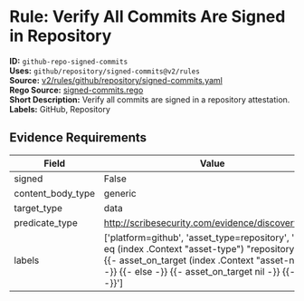 # Rule: Verify All Commits Are Signed in Repository  
**ID:** `github-repo-signed-commits`  
**Uses:** `github/repository/signed-commits@v2/rules`  
**Source:** [v2/rules/github/repository/signed-commits.yaml](https://github.com/scribe-public/sample-policies/v2/rules/github/repository/signed-commits.yaml)  
**Rego Source:** [signed-commits.rego](https://github.com/scribe-public/sample-policies/v2/rules/github/repository/signed-commits.rego)  
**Short Description:** Verify all commits are signed in a repository attestation.  
**Labels:** GitHub, Repository  

## Evidence Requirements  
| Field | Value |
|-------|-------|
| signed | False |
| content_body_type | generic |
| target_type | data |
| predicate_type | http://scribesecurity.com/evidence/discovery/v0.1 |
| labels | ['platform=github', 'asset_type=repository', '{{- if eq (index .Context "asset-type") "repository" -}} {{- asset_on_target (index .Context "asset-name") -}} {{- else -}} {{- asset_on_target nil -}} {{- end -}}'] |


